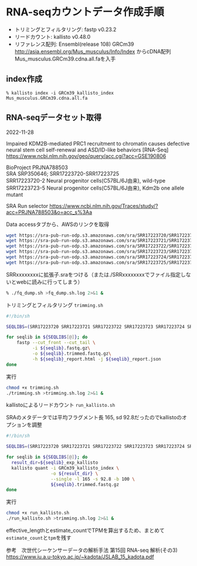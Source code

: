 # RNA-seqカウントデータ作成手順

- トリミングとフィルタリング: fastp v0.23.2
- リードカウント: kallisto v0.48.0
- リファレンス配列: Ensembl(release 108) GRCm39 http://asia.ensembl.org/Mus_musculus/Info/Index
からcDNA配列 Mus_musculus.GRCm39.cdna.all.faを入手

## index作成

```
% kallisto index -i GRCm39_kallisto_index Mus_musculus.GRCm39.cdna.all.fa
```

## RNA-seqデータセット取得
2022-11-28

Impaired KDM2B-mediated PRC1 recruitment to chromatin causes defective neural stem cell self-renewal and ASD/ID-like behaviors [RNA-Seq]<br>
https://www.ncbi.nlm.nih.gov/geo/query/acc.cgi?acc=GSE190806

BioProject	PRJNA788503 <br>
SRA	SRP350646; SRR17223720-SRR17223725 <br>
SRR17223720-2 Neural progenitor cells(C57BL/6J由来), wild-type <br>
SRR17223723-5 Neural progenitor cells(C57BL/6J由来), Kdm2b one allele mutant <br>

SRA Run selector
https://www.ncbi.nlm.nih.gov/Traces/study/?acc=PRJNA788503&o=acc_s%3Aa

Data accessタブから、AWSのリンクを取得

```sh
wget https://sra-pub-run-odp.s3.amazonaws.com/sra/SRR17223720/SRR17223720
wget https://sra-pub-run-odp.s3.amazonaws.com/sra/SRR17223721/SRR17223721
wget https://sra-pub-run-odp.s3.amazonaws.com/sra/SRR17223722/SRR17223722
wget https://sra-pub-run-odp.s3.amazonaws.com/sra/SRR17223723/SRR17223723
wget https://sra-pub-run-odp.s3.amazonaws.com/sra/SRR17223724/SRR17223724
wget https://sra-pub-run-odp.s3.amazonaws.com/sra/SRR17223725/SRR17223725
```

SRRxxxxxxxxに拡張子.sraをつける（または./SRRxxxxxxxxでファイル指定しないとwebに読みに行ってしまう）

```sh
% ./fq_dump.sh >fq_dump.sh.log 2>&1 &
```

トリミングとフィルタリング `trimming.sh`

```sh
#!/bin/sh

SEQLIBS=(SRR17223720 SRR17223721 SRR17223722 SRR17223723 SRR17223724 SRR17223725)

for seqlib in ${SEQLIBS[@]}; do
    fastp --cut_front --cut_tail \
          -i ${seqlib}.fastq.gz\
          -o ${seqlib}.trimmed.fastq.gz\
          -h ${seqlib}_report.html -j ${seqlib}_report.json
done
```

実行

```sh
chmod +x trimming.sh
./trimming.sh >trimming.sh.log 2>&1 &
```

kallistoによるリードカウント `run_kallisto.sh`

SRAのメタデータでは平均フラグメント長 165, sd 92.8だったのでkallistoのオプションを調整

```sh
#!/bin/sh

SEQLIBS=(SRR17223720 SRR17223721 SRR17223722 SRR17223723 SRR17223724 SRR17223725)

for seqlib in ${SEQLIBS[@]}; do
  result_dir=${seqlib}_exp_kallisto
  kallisto quant -i GRCm39_kallisto_index \
                 -o ${result_dir} \
                 --single -l 165 -s 92.8 -b 100 \
                 ${seqlib}.trimmed.fastq.gz
done
```

実行

```sh
chmod +x run_kallisto.sh
./run_kallisto.sh >trimming.sh.log 2>&1 &
```

effective_lengthとestimate_countでTPMを算出するため、まとめて`estimate_count`と`tpm`を残す

参考　次世代シーケンサーデータの解析手法 第15回 RNA-seq 解析(その3)<br>
https://www.iu.a.u-tokyo.ac.jp/~kadota/JSLAB_15_kadota.pdf
